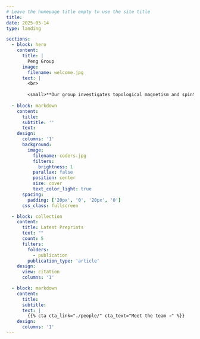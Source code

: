 ```yaml
---
# Leave the homepage title empty to use the site title
title:
date: 2025-05-14
type: landing

sections:
  - block: hero
    content:
      title: |
        Peng Group
      image:
        filename: welcome.jpg
      text: |
        <br>
        
        <small>**Our group investigates topological magnetism and spintronic device physics.** Using Lorentz transmission electron microscopy (LTEM), we study real-space spin textures—such as skyrmions, antiskyrmions, and magnetic monopoles—and their formation mechanisms. We explore their spin dynamics under electric, thermal, mechanical, and microwave stimuli, complemented by real-time magnetotransport measurements. We also develop prototype spintronic devices through micro/nanofabrication.
  
  - block: markdown
    content:
      title:
      subtitle: ''
      text:
    design:
      columns: '1'
      background:
        image: 
          filename: coders.jpg
          filters:
            brightness: 1
          parallax: false
          position: center
          size: cover
          text_color_light: true
      spacing:
        padding: ['20px', '0', '20px', '0']
      css_class: fullscreen

  - block: collection
    content:
      title: Latest Preprints
      text: ""
      count: 5
      filters:
        folders:
          - publication
        publication_type: 'article'
    design:
      view: citation
      columns: '1'

  - block: markdown
    content:
      title:
      subtitle:
      text: |
        {{% cta cta_link="./people/" cta_text="Meet the team →" %}}
    design:
      columns: '1'
---
```

